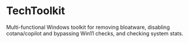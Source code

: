 # TechToolkit
Multi-functional Windows toolkit for removing bloatware, disabling cotana/copilot and bypassing Win11 checks, and checking system stats. 
